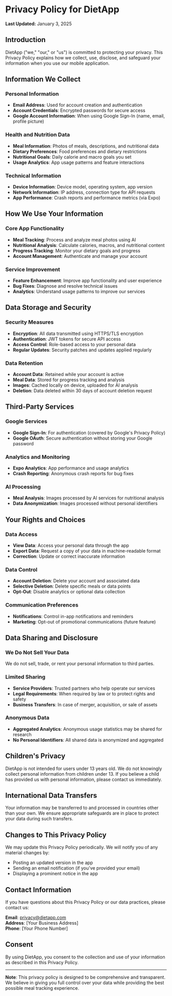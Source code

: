 # Privacy Policy for DietApp

**Last Updated:** January 3, 2025

## Introduction

DietApp ("we," "our," or "us") is committed to protecting your privacy. This Privacy Policy explains how we collect, use, disclose, and safeguard your information when you use our mobile application.

## Information We Collect

### Personal Information
- **Email Address**: Used for account creation and authentication
- **Account Credentials**: Encrypted passwords for secure access
- **Google Account Information**: When using Google Sign-In (name, email, profile picture)

### Health and Nutrition Data
- **Meal Information**: Photos of meals, descriptions, and nutritional data
- **Dietary Preferences**: Food preferences and dietary restrictions
- **Nutritional Goals**: Daily calorie and macro goals you set
- **Usage Analytics**: App usage patterns and feature interactions

### Technical Information
- **Device Information**: Device model, operating system, app version
- **Network Information**: IP address, connection type for API requests
- **App Performance**: Crash reports and performance metrics (via Expo)

## How We Use Your Information

### Core App Functionality
- **Meal Tracking**: Process and analyze meal photos using AI
- **Nutritional Analysis**: Calculate calories, macros, and nutritional content
- **Progress Tracking**: Monitor your dietary goals and progress
- **Account Management**: Authenticate and manage your account

### Service Improvement
- **Feature Enhancement**: Improve app functionality and user experience
- **Bug Fixes**: Diagnose and resolve technical issues
- **Analytics**: Understand usage patterns to improve our services

## Data Storage and Security

### Security Measures
- **Encryption**: All data transmitted using HTTPS/TLS encryption
- **Authentication**: JWT tokens for secure API access
- **Access Control**: Role-based access to your personal data
- **Regular Updates**: Security patches and updates applied regularly

### Data Retention
- **Account Data**: Retained while your account is active
- **Meal Data**: Stored for progress tracking and analysis
- **Images**: Cached locally on device, uploaded for AI analysis
- **Deletion**: Data deleted within 30 days of account deletion request

## Third-Party Services

### Google Services
- **Google Sign-In**: For authentication (covered by Google's Privacy Policy)
- **Google OAuth**: Secure authentication without storing your Google password

### Analytics and Monitoring
- **Expo Analytics**: App performance and usage analytics
- **Crash Reporting**: Anonymous crash reports for bug fixes

### AI Processing
- **Meal Analysis**: Images processed by AI services for nutritional analysis
- **Data Anonymization**: Images processed without personal identifiers

## Your Rights and Choices

### Data Access
- **View Data**: Access your personal data through the app
- **Export Data**: Request a copy of your data in machine-readable format
- **Correction**: Update or correct inaccurate information

### Data Control
- **Account Deletion**: Delete your account and associated data
- **Selective Deletion**: Delete specific meals or data points
- **Opt-Out**: Disable analytics or optional data collection

### Communication Preferences
- **Notifications**: Control in-app notifications and reminders
- **Marketing**: Opt-out of promotional communications (future feature)

## Data Sharing and Disclosure

### We Do Not Sell Your Data
We do not sell, trade, or rent your personal information to third parties.

### Limited Sharing
- **Service Providers**: Trusted partners who help operate our services
- **Legal Requirements**: When required by law or to protect rights and safety
- **Business Transfers**: In case of merger, acquisition, or sale of assets

### Anonymous Data
- **Aggregated Analytics**: Anonymous usage statistics may be shared for research
- **No Personal Identifiers**: All shared data is anonymized and aggregated

## Children's Privacy

DietApp is not intended for users under 13 years old. We do not knowingly collect personal information from children under 13. If you believe a child has provided us with personal information, please contact us immediately.

## International Data Transfers

Your information may be transferred to and processed in countries other than your own. We ensure appropriate safeguards are in place to protect your data during such transfers.

## Changes to This Privacy Policy

We may update this Privacy Policy periodically. We will notify you of any material changes by:
- Posting an updated version in the app
- Sending an email notification (if you've provided your email)
- Displaying a prominent notice in the app

## Contact Information

If you have questions about this Privacy Policy or our data practices, please contact us:

**Email**: privacy@dietapp.com  
**Address**: [Your Business Address]  
**Phone**: [Your Phone Number]  

## Consent

By using DietApp, you consent to the collection and use of your information as described in this Privacy Policy.

---

**Note**: This privacy policy is designed to be comprehensive and transparent. We believe in giving you full control over your data while providing the best possible meal tracking experience.

